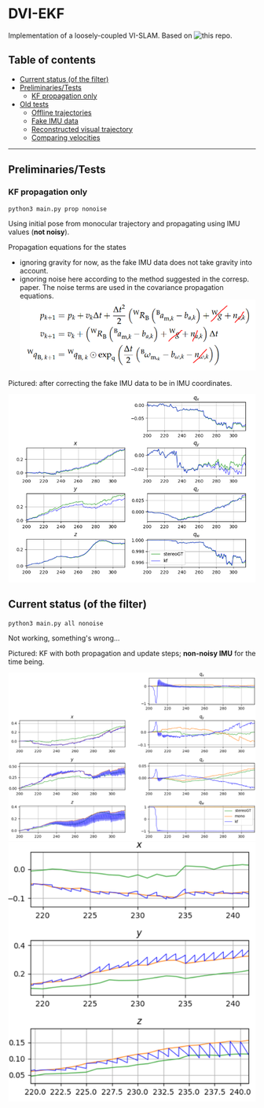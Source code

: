 # DVI-EKF
Implementation of a loosely-coupled VI-SLAM.
Based on ![this repo](https://github.com/skrogh/msf_ekf).

## Table of contents
* [Current status (of the filter)](#current-status-of-the-filter)
* [Preliminaries/Tests](#preliminariestests)
  * [KF propagation only](#kf-propagation-only)
* [Old tests](/tests)
  * [Offline trajectories](/tests#offline-trajectories)
  * [Fake IMU data](/tests#fake-imu-data)
  * [Reconstructed visual trajectory](/tests#reconstructed-visual-trajectory)
  * [Comparing velocities](/tests#comparing-velocities)

-----

## Preliminaries/Tests
### KF propagation only
```
python3 main.py prop nonoise
```
Using initial pose from monocular trajectory and propagating using IMU values
(**not noisy**).

Propagation equations for the states
* ignoring gravity for now, as the fake IMU data does not take
    gravity into account.
* ignoring noise here according to the method suggested in the corresp. paper.
    The noise terms are used in the covariance propagation equations.
![](img/prop_eqns.PNG)

Pictured: after correcting the fake IMU data to be in IMU coordinates. 

![](img/traj_only_prop.PNG)

## Current status (of the filter)
```
python3 main.py all nonoise
```


Not working, something's wrong...

Pictured: KF with both propagation and update steps; **non-noisy IMU**
for the time being.

![](img/kf.PNG)
![](img/kf_zoom.PNG)
